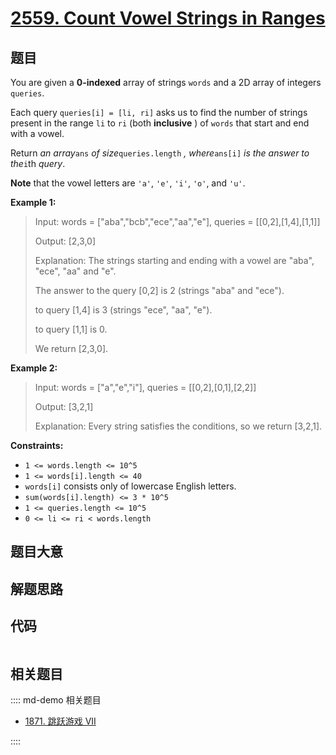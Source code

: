 # [2559. Count Vowel Strings in Ranges](https://leetcode.com/problems/count-vowel-strings-in-ranges/)

## 题目

You are given a **0-indexed** array of strings `words` and a 2D array of
integers `queries`.

Each query `queries[i] = [li, ri]` asks us to find the number of strings
present in the range `li` to `ri` (both **inclusive** ) of `words` that start
and end with a vowel.

Return _an array_`ans` _of size_`queries.length` _, where_`ans[i]` _is the
answer to the_`i`th _query_.

**Note** that the vowel letters are `'a'`, `'e'`, `'i'`, `'o'`, and `'u'`.

**Example 1:**

> Input: words = ["aba","bcb","ece","aa","e"], queries = [[0,2],[1,4],[1,1]]
>
> Output: [2,3,0]
>
> Explanation: The strings starting and ending with a vowel are "aba", "ece", "aa" and "e".
>
> The answer to the query [0,2] is 2 (strings "aba" and "ece").
>
> to query [1,4] is 3 (strings "ece", "aa", "e").
>
> to query [1,1] is 0.
>
> We return [2,3,0].

**Example 2:**

> Input: words = ["a","e","i"], queries = [[0,2],[0,1],[2,2]]
>
> Output: [3,2,1]
>
> Explanation: Every string satisfies the conditions, so we return [3,2,1].

**Constraints:**

- `1 <= words.length <= 10^5`
- `1 <= words[i].length <= 40`
- `words[i]` consists only of lowercase English letters.
- `sum(words[i].length) <= 3 * 10^5`
- `1 <= queries.length <= 10^5`
- `0 <= li <= ri < words.length`

## 题目大意

## 解题思路

## 代码

```javascript

```

## 相关题目

:::: md-demo 相关题目

- [1871. 跳跃游戏 VII](https://leetcode.com/problems/jump-game-vii)

::::
